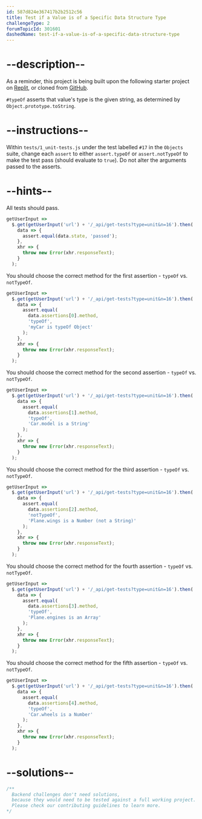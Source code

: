 ```yaml
---
id: 587d824e367417b2b2512c56
title: Test if a Value is of a Specific Data Structure Type
challengeType: 2
forumTopicId: 301601
dashedName: test-if-a-value-is-of-a-specific-data-structure-type
---
```


# --description--

As a reminder, this project is being built upon the following starter project on [Replit](https://replit.com/github/freeCodeCamp/boilerplate-mochachai), or cloned from [GitHub](https://github.com/freeCodeCamp/boilerplate-mochachai/).

`#typeOf` asserts that value's type is the given string, as determined by `Object.prototype.toString`.

# --instructions--

Within `tests/1_unit-tests.js` under the test labelled `#17` in the `Objects` suite, change each `assert` to either `assert.typeOf` or `assert.notTypeOf` to make the test pass (should evaluate to `true`). Do not alter the arguments passed to the asserts.

# --hints--

All tests should pass.

```js
getUserInput =>
  $.get(getUserInput('url') + '/_api/get-tests?type=unit&n=16').then(
    data => {
      assert.equal(data.state, 'passed');
    },
    xhr => {
      throw new Error(xhr.responseText);
    }
  );
```

You should choose the correct method for the first assertion - `typeOf` vs. `notTypeOf`.

```js
getUserInput =>
  $.get(getUserInput('url') + '/_api/get-tests?type=unit&n=16').then(
    data => {
      assert.equal(
        data.assertions[0].method,
        'typeOf',
        'myCar is typeOf Object'
      );
    },
    xhr => {
      throw new Error(xhr.responseText);
    }
  );
```

You should choose the correct method for the second assertion - `typeOf` vs. `notTypeOf`.

```js
getUserInput =>
  $.get(getUserInput('url') + '/_api/get-tests?type=unit&n=16').then(
    data => {
      assert.equal(
        data.assertions[1].method,
        'typeOf',
        'Car.model is a String'
      );
    },
    xhr => {
      throw new Error(xhr.responseText);
    }
  );
```

You should choose the correct method for the third assertion - `typeOf` vs. `notTypeOf`.

```js
getUserInput =>
  $.get(getUserInput('url') + '/_api/get-tests?type=unit&n=16').then(
    data => {
      assert.equal(
        data.assertions[2].method,
        'notTypeOf',
        'Plane.wings is a Number (not a String)'
      );
    },
    xhr => {
      throw new Error(xhr.responseText);
    }
  );
```

You should choose the correct method for the fourth assertion - `typeOf` vs. `notTypeOf`.

```js
getUserInput =>
  $.get(getUserInput('url') + '/_api/get-tests?type=unit&n=16').then(
    data => {
      assert.equal(
        data.assertions[3].method,
        'typeOf',
        'Plane.engines is an Array'
      );
    },
    xhr => {
      throw new Error(xhr.responseText);
    }
  );
```

You should choose the correct method for the fifth assertion - `typeOf` vs. `notTypeOf`.

```js
getUserInput =>
  $.get(getUserInput('url') + '/_api/get-tests?type=unit&n=16').then(
    data => {
      assert.equal(
        data.assertions[4].method,
        'typeOf',
        'Car.wheels is a Number'
      );
    },
    xhr => {
      throw new Error(xhr.responseText);
    }
  );
```

# --solutions--

```js
/**
  Backend challenges don't need solutions, 
  because they would need to be tested against a full working project. 
  Please check our contributing guidelines to learn more.
*/
```
